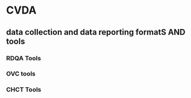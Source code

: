# CVDA
## data collection and data reporting formatS AND tools
### RDQA Tools
### OVC tools
### CHCT Tools
